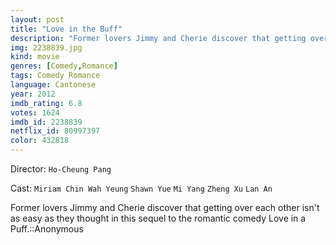 ```yaml
---
layout: post
title: "Love in the Buff"
description: "Former lovers Jimmy and Cherie discover that getting over each other isn't as easy as they thought in this sequel to the romantic comedy Love in a Puff.::Anonymous.."
img: 2238839.jpg
kind: movie
genres: [Comedy,Romance]
tags: Comedy Romance 
language: Cantonese
year: 2012
imdb_rating: 6.8
votes: 1624
imdb_id: 2238839
netflix_id: 80997397
color: 432818
---
```

Director: `Ho-Cheung Pang`  

Cast: `Miriam Chin Wah Yeung` `Shawn Yue` `Mi Yang` `Zheng Xu` `Lan An` 

Former lovers Jimmy and Cherie discover that getting over each other isn't as easy as they thought in this sequel to the romantic comedy Love in a Puff.::Anonymous